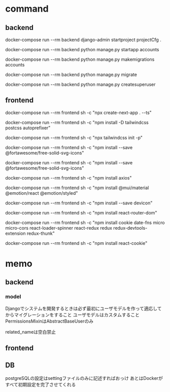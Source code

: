 # command

## backend

docker-compose run --rm backend django-admin startproject projectCfg .

docker-compose run --rm backend python manage.py startapp accounts

docker-compose run --rm backend python manage.py makemigrations accounts

docker-compose run --rm backend python manage.py migrate

docker-compose run --rm backend python manage.py createsuperuser



## frontend
docker-compose run --rm frontend sh -c "npx create-next-app . --ts"

docker-compose run --rm frontend sh -c "npm install -D tailwindcss postcss autoprefixer"

docker-compose run --rm frontend sh -c "npx tailwindcss init -p"

docker-compose run --rm frontend sh -c "npm install --save @fortawesome/free-solid-svg-icons"

docker-compose run --rm frontend sh -c "npm install --save @fortawesome/free-solid-svg-icons"

docker-compose run --rm frontend sh -c "npm install axios"

docker-compose run --rm frontend sh -c "npm install @mui/material @emotion/react @emotion/styled"

docker-compose run --rm frontend sh -c "npm install --save devicon"

docker-compose run --rm frontend sh -c "npm install react-router-dom"

docker-compose run --rm frontend sh -c "npm install cookie date-fns micro micro-cors react-loader-spinner react-redux redux redux-devtools-extension redux-thunk"

docker-compose run --rm frontend sh -c "npm install react-cookie"


# memo

## backend

### model

Djangoでシステムを開発するときは必ず最初にユーザモデルを作って適応してからマイグレーションをすること
ユーザモデルはカスタムすること
PermissionsMixinはAbstractBaseUserのみ

related_nameは空白禁止


## frontend

## DB

postgreSQLの設定はsettingファイルのみに記述すればおっけ
あとはDockerがすべて初期設定を完了させてくれる